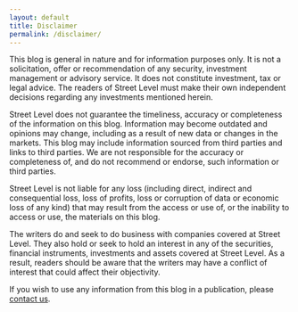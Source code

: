 ```yaml
---
layout: default
title: Disclaimer
permalink: /disclaimer/
---
```

This blog is general in nature and for information purposes only. It is not a solicitation, offer or recommendation of any security, investment management or advisory service. It does not constitute investment, tax or legal advice. The readers of Street Level must make their own independent decisions regarding any investments mentioned herein.

Street Level does not guarantee the timeliness, accuracy or completeness of the information on this blog. Information may become outdated and opinions may change, including as a result of new data or changes in the markets. This blog may include information sourced from third parties and links to third parties. We are not responsible for the accuracy or completeness of, and do not recommend or endorse, such information or third parties.

Street Level is not liable for any loss (including direct, indirect and consequential loss, loss of profits, loss or corruption of data or economic loss of any kind) that may result from the access or use of, or the inability to access or use, the materials on this blog.

The writers do and seek to do business with companies covered at Street Level. They also hold or seek to hold an interest in any of the securities, financial instruments, investments and assets covered at Street Level. As a result, readers should be aware that the writers may have a conflict of interest that could affect their objectivity.

If you wish to use any information from this blog in a publication, please <a href="mailto:streetlevel65@gmail.com">contact us</a>.
